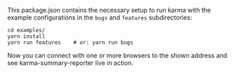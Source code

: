 This package.json contains the necessary setup to run karma with the
example configurations in the `bugs` and `features` subdirectories:

    cd examples/
    yarn install
    yarn run features    # or: yarn run bugs

Now you can connect with one or more browsers to the shown address
and see karma-summary-reporter live in action.

